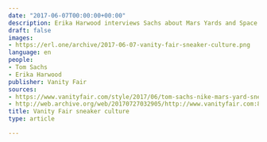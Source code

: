 ```yaml
---
date: "2017-06-07T00:00:00+00:00"
description: Erika Harwood interviews Sachs about Mars Yards and Space Camp.
draft: false
images:
- https://erl.one/archive/2017-06-07-vanity-fair-sneaker-culture.png
language: en
people:
- Tom Sachs
- Erika Harwood
publisher: Vanity Fair
sources:
- https://www.vanityfair.com/style/2017/06/tom-sachs-nike-mars-yard-sneaker-release
- http://web.archive.org/web/20170727032905/http://www.vanityfair.com:80/style/2017/06/tom-sachs-nike-mars-yard-sneaker-release
title: Vanity Fair sneaker culture
type: article

---
```

